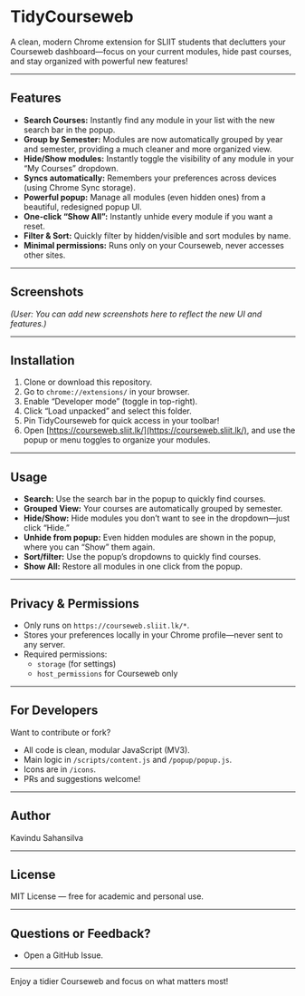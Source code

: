 # TidyCourseweb

A clean, modern Chrome extension for SLIIT students that declutters your Courseweb dashboard—focus on your current modules, hide past courses, and stay organized with powerful new features!

---

## Features

*   **Search Courses:** Instantly find any module in your list with the new search bar in the popup.
*   **Group by Semester:** Modules are now automatically grouped by year and semester, providing a much cleaner and more organized view.
*   **Hide/Show modules:** Instantly toggle the visibility of any module in your “My Courses” dropdown.
*   **Syncs automatically:** Remembers your preferences across devices (using Chrome Sync storage).
*   **Powerful popup:** Manage all modules (even hidden ones) from a beautiful, redesigned popup UI.
*   **One-click “Show All”:** Instantly unhide every module if you want a reset.
*   **Filter & Sort:** Quickly filter by hidden/visible and sort modules by name.
*   **Minimal permissions:** Runs only on your Courseweb, never accesses other sites.

---

## Screenshots

*(User: You can add new screenshots here to reflect the new UI and features.)*

---

## Installation

1.  Clone or download this repository.
2.  Go to `chrome://extensions/` in your browser.
3.  Enable “Developer mode” (toggle in top-right).
4.  Click “Load unpacked” and select this folder.
5.  Pin TidyCourseweb for quick access in your toolbar!
6.  Open [https://courseweb.sliit.lk/](https://courseweb.sliit.lk/), and use the popup or menu toggles to organize your modules.

---

## Usage

*   **Search:** Use the search bar in the popup to quickly find courses.
*   **Grouped View:** Your courses are automatically grouped by semester.
*   **Hide/Show:** Hide modules you don’t want to see in the dropdown—just click “Hide.”
*   **Unhide from popup:** Even hidden modules are shown in the popup, where you can “Show” them again.
*   **Sort/filter:** Use the popup’s dropdowns to quickly find courses.
*   **Show All:** Restore all modules in one click from the popup.

---

## Privacy & Permissions

*   Only runs on `https://courseweb.sliit.lk/*`.
*   Stores your preferences locally in your Chrome profile—never sent to any server.
*   Required permissions:
    *   `storage` (for settings)
    *   `host_permissions` for Courseweb only

---

## For Developers

Want to contribute or fork?

*   All code is clean, modular JavaScript (MV3).
*   Main logic in `/scripts/content.js` and `/popup/popup.js`.
*   Icons are in `/icons`.
*   PRs and suggestions welcome!

---

## Author

Kavindu Sahansilva

---

## License

MIT License — free for academic and personal use.

---

## Questions or Feedback?

*   Open a GitHub Issue.

---

Enjoy a tidier Courseweb and focus on what matters most!
